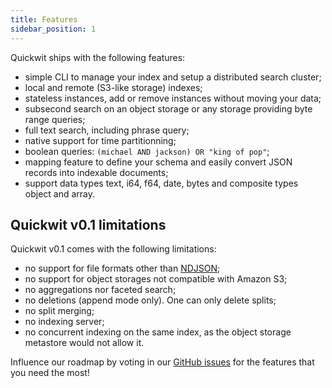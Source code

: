 ```yaml
---
title: Features
sidebar_position: 1
---
```


Quickwit ships with the following features:

- simple CLI to manage your index and setup a distributed search cluster;
- local and remote (S3-like storage) indexes;
- stateless instances, add or remove instances without moving your data;
- subsecond search on an object storage or any storage providing byte range queries;
- full text search, including phrase query;
- native support for time partitionning;
- boolean queries: `(michael AND jackson) OR "king of pop"`;
- mapping feature to define your schema and easily convert JSON records into indexable documents;
- support data types text, i64, f64, date, bytes and composite types object and array.


## Quickwit v0.1 limitations

Quickwit v0.1 comes with the following limitations:

- no support for file formats other than [NDJSON](http://ndjson.org/);
- no support for object storages not compatible with Amazon S3;
- no aggregations nor faceted search;
- no deletions (append mode only). One can only delete splits;
- no split merging;
- no indexing server;
- no concurrent indexing on the same index, as the object storage metastore would not allow it.

Influence our roadmap by voting in our [GitHub issues](https://github.com/quickwit-inc/quickwit/issues) for the features that you need the most!
